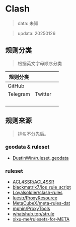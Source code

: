 # Clash
> data: 未知

> updata: 20250126

## 规则分类
> 根据英文字母顺序分类

| 规则分类     |         |     |
| -------- | ------- | --- |
| GitHub   |         |     |
| Telegram | Twitter |     |
|          |         |     |
|          |         |     |
|          |         |     |
|          |         |     |

## 规则来源
> 排名不分先后。

### geodata & ruleset
- [DustinWin/ruleset_geodata](https://github.com/DustinWin/ruleset_geodata)

### ruleset
- [ACL4SSR/ACL4SSR](https://github.com/ACL4SSR/ACL4SSR)
- [blackmatrix7/ios_rule_script](https://github.com/blackmatrix7/ios_rule_script/tree/master/rule/Clash)
- [Loyalsoldier/clash-rules](https://github.com/Loyalsoldier/clash-rules)
- [luestr/ProxyResource](https://github.com/luestr/ProxyResource/blob/main/Resource/Markdown/Rule/README.md)
- [MetaCubeX/meta-rules-dat](https://github.com/MetaCubeX/meta-rules-dat)
- [mphin/ProxyTools](https://github.com/mphin/ProxyTools)
- [whatshub.top/strule](https://whatshub.top/strule)
- [xixu-me/rulesets-for-META](https://github.com/xixu-me/rulesets-for-META)